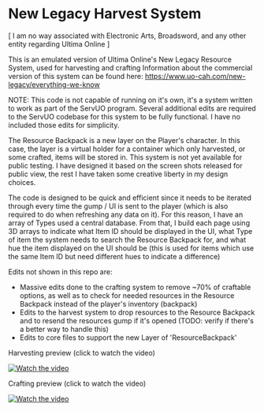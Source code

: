 # New Legacy Harvest System
[ I am no way associated with Electronic Arts, Broadsword, and any other entity regarding Ultima Online ]

This is an emulated version of Ultima Online's New Legacy Resource System, used for harvesting and crafting
Information about the commercial version of this system can be found here: https://www.uo-cah.com/new-legacy/everything-we-know

NOTE: This code is not capable of running on it's own, it's a system written to work as part of the ServUO program. Several additional edits are required to the ServUO codebase for this system to be fully functional. I have no included those edits for simplicity.

The Resource Backpack is a new layer on the Player's character. In this case, the layer is a virtual holder for a container which only harvested, or some crafted, items will be stored in. 
This system is not yet available for public testing. I have designed it based on the screen shots released for public view, the rest I have taken some creative liberty in my design choices. 


The code is designed to be quick and efficient since it needs to be iterated through every time the gump / UI is sent to the player (which is also required to do when refreshing any data on it).
For this reason, I have an array of Types used a central database. From that, I build each page using 3D arrays to indicate what Item ID should be displayed in the UI, what Type of item the system needs to search the Resource Backpack for, and what hue the item displayed on the UI should be (this is used for items which use the same Item ID but need different hues to indicate a difference)


Edits not shown in this repo are: 
- Massive edits done to the crafting system to remove ~70% of craftable options, as well as to check for needed resources in the Resource Backpack instead of the player's inventory (backpack)
- Edits to the harvest system to drop resources to the Resource Backpack and to resend the resources gump if it's opened (TODO: verify if there's a better way to handle this)
- Edits to core files to support the new Layer of 'ResourceBackpack'



Harvesting preview (click to watch the video)

[![Watch the video](https://img.youtube.com/vi/OSBR0mZ_8fI/hqdefault.jpg)](https://youtu.be/OSBR0mZ_8fI)

Crafting preview (click to watch the video)

[![Watch the video](https://img.youtube.com/vi/EYVma-94P3s/hqdefault.jpg)](https://youtu.be/EYVma-94P3s)


